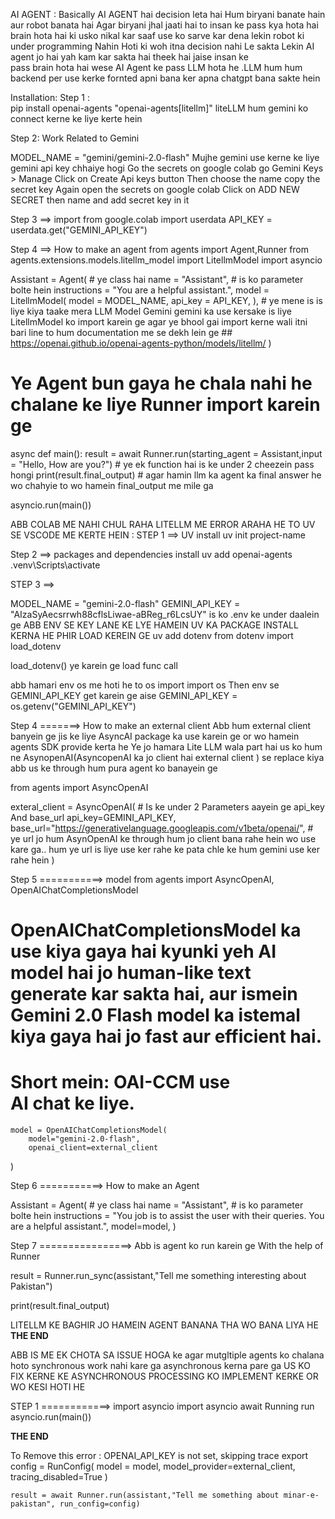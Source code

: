 
AI AGENT :
Basically AI AGENT hai decision leta hai Hum biryani banate hain aur robot  banata hai Agar biryani jhal jaati hai to insan ke pass kya hota hai brain hota hai ki usko nikal kar saaf use ko sarve kar dena lekin robot ki under programming Nahin Hoti ki woh itna decision nahi Le sakta Lekin AI agent jo hai  yah kam kar sakta hai theek hai jaise insan ke pass brain hota hai wese AI Agent ke pass LLM hota he .LLM hum hum backend per use kerke fornted apni bana ker apna chatgpt bana sakte hein
 


Installation:
Step 1 :  
pip install openai-agents "openai-agents[litellm]"
liteLLM hum gemini ko connect kerne ke liye kerte hein

Step 2: Work Related to Gemini

MODEL_NAME = "gemini/gemini-2.0-flash"
Mujhe gemini use kerne ke liye gemini api key chhaiye hogi
Go the secrets on google colab 
go Gemini Keys > Manage
Click on Create Api keys button 
Then choose the name
copy the secret key 
Again open the secrets on google colab 
Click on ADD NEW SECRET then name and add secret key in it



Step 3 ==> import
from google.colab import userdata
API_KEY = userdata.get("GEMINI_API_KEY")

Step 4 ==> How to make an agent
from agents import Agent,Runner
from agents.extensions.models.litellm_model import LitellmModel
import asyncio

Assistant = Agent( # ye class hai
    name = "Assistant",  # is ko parameter bolte hein
    instructions = "You are a helpful assistant.",
    model = LitellmModel(
        model = MODEL_NAME,
        api_key = API_KEY,
    ),
    # ye mene is is liye kiya taake mera LLM Model Gemini gemini ka use kersake is liye LitellmModel ko import karein ge agar ye bhool gai import kerne  wali itni bari line to hum documentation me se dekh lein ge ## https://openai.github.io/openai-agents-python/models/litellm/
)
# Ye Agent bun gaya he chala nahi he chalane ke liye Runner import karein ge

async def main():
  result = await Runner.run(starting_agent = Assistant,input = "Hello, How are you?") # ye ek function hai is ke under 2 cheezein pass hongi
  print(result.final_output) # agar hamin llm ka agent ka final answer he wo chahyie to wo hamein final_output me mile ga

asyncio.run(main())





ABB COLAB ME NAHI CHUL RAHA LITELLM ME ERROR ARAHA HE TO UV SE VSCODE ME KERTE HEIN : 
STEP 1 ==> UV install
uv init project-name

Step 2 ==> packages and dependencies install
uv add openai-agents
.venv\Scripts\activate

STEP 3 ==> 

MODEL_NAME = "gemini-2.0-flash"
GEMINI_API_KEY = "AIzaSyAecsrrwh88cflsLiwae-aBReg_r6LcsUY" is ko .env ke under daalein ge 
ABB ENV SE KEY LANE KE LYE HAMEIN UV KA PACKAGE INSTALL KERNA HE PHIR LOAD KEREIN GE
uv add dotenv
from dotenv import load_dotenv

load_dotenv() ye karein ge load func call 

abb hamari env os me hoti he to  os import
import os
Then env se GEMINI_API_KEY get karein ge aise
GEMINI_API_KEY = os.getenv("GEMINI_API_KEY")


Step 4  =======> How to make an external client
Abb hum external client banyein ge jis ke liye AsyncAI package ka use karein ge or wo hamein agents SDK provide kerta he
Ye jo hamara Lite LLM wala part hai us ko hum ne AsynopenAI(AsyncopenAI ka jo client hai external client ) se replace kiya  abb us ke through hum pura agent ko banayein ge

from agents import AsyncOpenAI

 exteral_client = AsyncOpenAI(
        # Is ke under 2 Parameters aayein ge api_key And base_url 
        api_key=GEMINI_API_KEY,
        base_url="https://generativelanguage.googleapis.com/v1beta/openai/", # ye url jo hum AsynOpenAI ke through hum jo client bana rahe hein wo use kare ga.. hum ye url is liye use ker rahe ke pata chle ke hum gemini use ker rahe hein 
)



Step 5 ===========> model
from agents import AsyncOpenAI, OpenAIChatCompletionsModel



# OpenAIChatCompletionsModel ka use kiya gaya hai kyunki yeh AI model hai jo human-like text generate kar sakta hai, aur ismein Gemini 2.0 Flash model ka istemal kiya gaya hai jo fast aur efficient hai.

# Short mein: OAI-CCM use AI chat ke liye.


    model = OpenAIChatCompletionsModel(
        model="gemini-2.0-flash",
        openai_client=external_client
)



Step 6 ===========> How to make an Agent

Assistant = Agent( # ye class hai
    name = "Assistant",  # is ko parameter bolte hein
    instructions = "You job is to assist the user with their queries. You are a helpful assistant.",
    model=model,
    )


Step 7 ================> Abb is agent ko run karein ge With the help of Runner

 result = Runner.run_sync(assistant,"Tell me something interesting about Pakistan")

 print(result.final_output)

LITELLM KE BAGHIR JO HAMEIN AGENT BANANA THA WO BANA LIYA HE 
__________________________THE END__________________________



ABB IS ME EK CHOTA SA ISSUE HOGA ke agar mutgltiple agents ko chalana hoto synchronous work nahi kare ga asynchronous kerna pare ga US KO FIX KERNE KE ASYNCHRONOUS PROCESSING KO IMPLEMENT KERKE 
OR WO KESI HOTI HE 


STEP 1  ============> import asyncio
import asyncio
await Running run
asyncio.run(main()) 

__________________________THE END__________________________


To Remove this error : 
OPENAI_API_KEY is not set, skipping trace export
 config  = RunConfig(
        model = model,
        model_provider=external_client,
        tracing_disabled=True
        )

    result = await Runner.run(assistant,"Tell me something about minar-e-pakistan", run_config=config)













